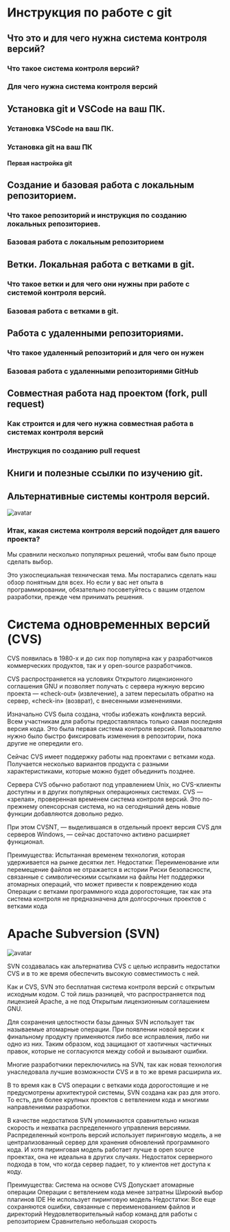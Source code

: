 # Инструкция по работе с git

## Что это и для чего нужна система контроля версий?

### Что такое система контроля версий?

### Для чего нужна система контроля версий

## Установка git и VSCode на ваш ПК.

### Установка VSCode на ваш ПК.

### Установка git на ваш ПК

#### Первая настройка git

## Создание и базовая работа с локальным репозиторием.

### Что такое репозиторий и инструкция по созданию локальных репозиториев.

### Базовая работа с локальным репозиторием

## Ветки. Локальная работа с ветками в git.

### Что такое ветки и для чего они нужны при работе с системой контроля версий.

### Базовая работа с ветками в git.

## Работа с удаленными репозиториями.

### Что такое удаленный репозиторий и для чего он нужен

### Базовая работа с удаленными репозиториями GitHub

## Совместная работа над проектом (fork, pull request)

### Как строится и для чего нужна совместная работа в системах контроля версий

### Инструкция по созданию pull request

## Книги и полезные ссылки по изучению git.

## Альтернативные системы контроля версий.
![avatar](https://habrastorage.org/r/w1560/webt/qz/dw/rb/qzdwrbbdhb9dr6yt-djvlqiaa30.jpeg)

### Итак, какая система контроля версий подойдет для вашего проекта?
Мы сравнили несколько популярных решений, чтобы вам было проще сделать выбор.

Это узкоспециальная техническая тема. Мы постарались сделать наш обзор понятным для всех. Но если у вас нет опыта в программировании, обязательно посоветуйтесь с вашим отделом разработки, прежде чем принимать решения.
 # Система одновременных версий (CVS)

 CVS появилась в 1980-х и до сих пор популярна как у разработчиков коммерческих продуктов, так и у open-source разработчиков.

CVS  распространяется на условиях Открытого лицензионного соглашения GNU и позволяет получать с сервера нужную версию проекта — «check-out» (извлечение), а затем пересылать обратно на сервер, «check-in» (возврат), с внесенными изменениями.

Изначально CVS была создана, чтобы избежать конфликта версий. Всем участникам для работы предоставлялась только самая последняя версия кода. Это была первая система контроля версий. Пользователю нужно было быстро фиксировать изменения в репозитории, пока другие не опередили его.

Сейчас CVS имеет поддержку работы над проектами с ветками кода. Получается несколько вариантов продукта с разными характеристиками, которые можно будет объединить позднее.

Сервера CVS обычно работают под управлением Unix, но CVS-клиенты доступны и в других популярных операционных системах. CVS —   «зрелая», проверенная временем система контроля версий. Это по-прежнему опенсорсная система, но на сегодняшний день новые функции добавляются довольно редко.

При этом CVSNT, — выделившаяся в отдельный проект версия CVS для серверов Windows, — сейчас достаточно активно расширяет функционал.

Преимущества:
Испытанная временем технология, которая удерживается на рынке десятки лет.
Недостатки:
Переименование или перемещение файлов не отражается в истории
Риски безопасности, связанные с символическими ссылками на файлы
Нет поддержки атомарных операций, что может привести к повреждению кода
Операции с ветками программного кода дорогостоящие, так как эта система контроля не предназначена для долгосрочных проектов с ветками кода

# Apache Subversion (SVN)

![avatar](https://cdn-aehlf.nitrocdn.com/UUpBFFxnOIwZJoZnEZpIdSwGaBcvzyPt/assets/static/source/rev-44beeaa/images/2011/07/Apache-Subversion-300x43.png.webp)


SVN создавалась как альтернатива CVS с целью исправить недостатки CVS и в то же время обеспечить высокую совместимость с ней.

Как и CVS, SVN это бесплатная система контроля версий с открытым исходным кодом. С той лишь разницей, что распространяется под лицензией Apache, а не под Открытым лицензионным соглашением GNU.

Для сохранения целостности базы данных SVN использует так называемые атомарные операции. При появлении новой версии к финальному продукту применяются либо все исправления, либо ни одно из них. Таким образом, код защищают от хаотичных частичных правок, которые не согласуются между собой и вызывают ошибки.

Многие разработчики переключились на SVN, так как новая технология унаследовала лучшие возможности CVS и в то же время расширила их.

В то время как в CVS операции с ветками кода дорогостоящие и не предусмотрены архитектурой системы, SVN создана как раз для этого. То есть, для более крупных проектов с ветвлением кода и многими направлениями разработки.

В качестве недостатков SVN упоминаются сравнительно низкая скорость и нехватка распределенного управления версиями. Распределенный контроль версий использует пиринговую модель, а не  централизованный сервер для хранения обновлений программного кода. И хотя пиринговая модель работает лучше в open source проектах, она не идеальна в других случаях. Недостаток серверного подхода в том, что когда сервер падает, то у клиентов нет доступа к коду.

Преимущества:
Система на основе CVS
Допускает атомарные операции
Операции с ветвлением кода менее затратны
Широкий выбор плагинов IDE
Не использует пиринговую модель
Недостатки:
Все еще сохраняются ошибки, связанные с переименованием файлов и директорий
Неудовлетворительный набор команд для работы с репозиторием
Сравнительно небольшая скорость